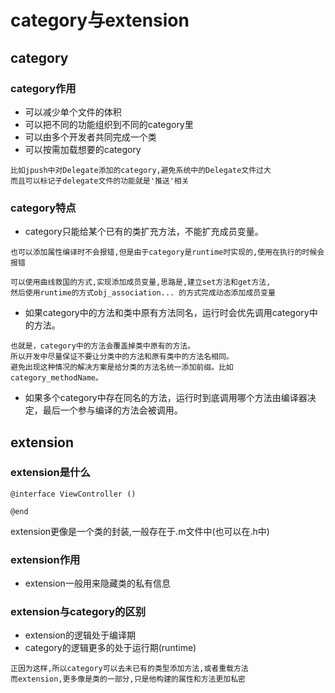 # category与extension
## category
### category作用
* 可以减少单个文件的体积
* 可以把不同的功能组织到不同的category里
* 可以由多个开发者共同完成一个类
* 可以按需加载想要的category

```
比如jpush中对Delegate添加的category,避免系统中的Delegate文件过大
而且可以标记子delegate文件的功能就是'推送'相关

```
### category特点

* category只能给某个已有的类扩充方法，不能扩充成员变量。
```
也可以添加属性编译时不会报错,但是由于category是runtime时实现的,使用在执行的时候会报错
```
```
可以使用曲线救国的方式,实现添加成员变量,思路是,建立set方法和get方法,
然后使用runtime的方式obj_association... 的方式完成动态添加成员变量
```

* 如果category中的方法和类中原有方法同名，运行时会优先调用category中的方法。

```
也就是，category中的方法会覆盖掉类中原有的方法。
所以开发中尽量保证不要让分类中的方法和原有类中的方法名相同。
避免出现这种情况的解决方案是给分类的方法名统一添加前缀。比如category_methodName。
```

* 如果多个category中存在同名的方法，运行时到底调用哪个方法由编译器决定，最后一个参与编译的方法会被调用。

## extension

### extension是什么
```
@interface ViewController ()
 
@end
```

extension更像是一个类的封装,一般存在于.m文件中(也可以在.h中)

### extension作用
* extension一般用来隐藏类的私有信息

### extension与category的区别
* extension的逻辑处于编译期
* category的逻辑更多的处于运行期(runtime)

```
正因为这样,所以category可以去未已有的类型添加方法,或者重载方法
而extension,更多像是类的一部分,只是他构建的属性和方法更加私密
```







